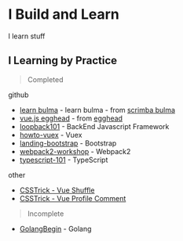 # I Build and Learn

I learn stuff

## I Learning by Practice

> Completed

github

- [learn bulma](https://github.com/artdvp/learn-bulma) - learn bulma - from [scrimba bulma](https://scrimba.com/g/gbulma)
- [vue.js egghead](https://gist.github.com/artdvp/f2c388d43f7ecaec448ac5daea1dbbbf) - from [egghead](https://egghead.io/courses/develop-basic-web-apps-with-vue-js)
- [loopback101](https://github.com/artdvp/loopback101) - BackEnd Javascript Framework
- [howto-vuex](https://github.com/artdvp/howto-vuex) - Vuex 
- [landing-bootstrap](https://github.com/artdvp/landing-bootstrap) - Bootstrap
- [webpack2-workshop](https://github.com/artdvp/webpack2-workshop) - Webpack2
- [typescript-101](https://github.com/artdvp/typescript-101) - TypeScript


other

- [CSSTrick - Vue Shuffle](https://codepen.io/artdvp/full/WJyOyO/)
- [CSSTrick - Vue Profile Comment ](https://codepen.io/artdvp/full/pVKrvZ/)

> Incomplete

- [GolangBegin](https://github.com/artdvp/GolangBegin) - Golang